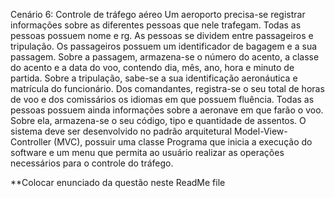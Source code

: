 Cenário 6: Controle de tráfego aéreo
Um aeroporto precisa-se registrar informações sobre as diferentes pessoas que nele trafegam.
Todas as pessoas possuem nome e rg. As pessoas se dividem entre passageiros e tripulação. Os
passageiros possuem um identificador de bagagem e a sua passagem. Sobre a passagem, armazena-se
o número do acento, a classe do acento e a data do voo, contendo dia, mês, ano, hora e minuto de
partida. Sobre a tripulação, sabe-se a sua identificação aeronáutica e matrícula do funcionário. Dos
comandantes, registra-se o seu total de horas de voo e dos comissários os idiomas em que possuem
fluência. Todas as pessoas possuem ainda informações sobre a aeronave em que farão o voo. Sobre
ela, armazena-se o seu código, tipo e quantidade de assentos. O sistema deve ser desenvolvido no
padrão arquitetural Model-View-Controller (MVC), possuir uma classe Programa que inicia a execução
do software e um menu que permita ao usuário realizar as operações necessários para o controle do
tráfego. 

**Colocar enunciado da questão neste ReadMe file
